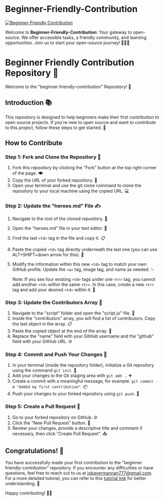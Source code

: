 


# Beginner-Friendly-Contribution

[![Beginner-Friendly Contribution](https://img.shields.io/badge/Visit-Beginner--Friendly%20Contribution-green?style=for-the-badge&logo=appveyor)](https://beginner-friendly-contribution.netlify.app/)

Welcome to **Beginner-Friendly-Contribution**: Your gateway to open-source. We offer accessible tasks, a friendly community, and learning opportunities. Join us to start your open-source journey! 🚀🌟🤗
# Beginner Friendly Contribution Repository 🚀

Welcome to the "beginner friendly-contribution" Repository! 🌟

## Introduction 📚

This repository is designed to help beginners make their first contribution to open source projects. If you're new to open source and want to contribute to this project, follow these steps to get started. 🌈

## How to Contribute

### Step 1: Fork and Clone the Repository 🍴

1. Fork this repository by clicking the "Fork" button at the top right corner of the page. 🍽️
2. Copy the URL of your forked repository. 🔗
3. Open your terminal and use the git clone command to clone the repository to your local machine using the copied URL. 💻

### Step 2: Update the "heroes.md" File ✍️

1. Navigate to the root of the cloned repository. 📂
2. Open the "heroes.md" file in your text editor. 📝
3. Find the last `<td>` tag in the file and copy it. 📋
4. Paste the copied `<td>` tag directly underneath the last one (you can use ALT+SHIFT+down arrow for this). 🔄
5. Modify the information within this new `<td>` tag to match your own GitHub profile. Update the `<a>` tag, image tag, and name as needed. ✨
   
   Note: If you see four existing `<td>` tags under one `<tr>` tag, you cannot add another `<td>` within the same `<tr>`. In this case, create a new `<tr>` tag and add your desired `<td>` within it. 🚧

### Step 3: Update the Contributors Array 📄

1. Navigate to the "script" folder and open the "script.js" file. 📁
2. Inside the "contributors" array, you will find a list of contributors. Copy the last object in the array. 📋
3. Paste the copied object at the end of the array. 🚶
4. Replace the "name" field with your GitHub username and the "github" field with your GitHub URL. 🌐

### Step 4: Commit and Push Your Changes 🚢

1. In your terminal (inside the repository folder), initialize a Git repository using the command `git init`. 🔄
2. Add your changes to the Git staging area with `git add .`. ➕
3. Create a commit with a meaningful message, for example: `git commit -m "Added my first contribution"`. 📦
4. Push your changes to your forked repository using `git push`. 🚀

### Step 5: Create a Pull Request 🔄

1. Go to your forked repository on GitHub. 🌐
2. Click the "New Pull Request" button. 🔄
3. Review your changes, provide a descriptive title and comment if necessary, then click "Create Pull Request". 📤

## Congratulations! 🎉

You have successfully made your first contribution to the "beginner friendly-contribution" repository. If you encounter any difficulties or have questions, feel free to reach out to us at jobayermannan777@gmail.com. For a more detailed tutorial, you can refer to this [tutorial link](https://example.com/tutorial) for better understanding. 🙌

Happy contributing! 🌟👏
